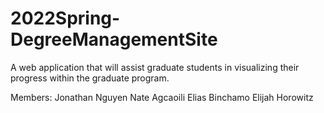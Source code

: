 # 2022Spring-DegreeManagementSite
A web application that will assist graduate students in visualizing their progress within the graduate program.

Members:
Jonathan Nguyen
Nate Agcaoili
Elias Binchamo
Elijah Horowitz

